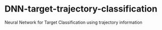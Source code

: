 # DNN-target-trajectory-classification
Neural Network for Target Classification using trajectory information
